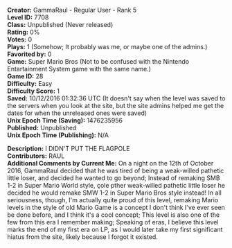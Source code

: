 **Creator:** GammaRaul - Regular User - Rank 5 <br>
**Level ID:** 7708 <br>
**Class:** Unpublished (Never released) <br>
**Rating:** 0% <br>
**Votes:** 0 <br>
**Plays:** 1 (Somehow; It probably was me, or maybe one of the admins.) <br>
**Favorited by:** 0 <br>
**Game:** Super Mario Bros (Not to be confused with the Nintendo Entartainment System game with the same name.) <br>
**Game ID:** 28 <br>
**Difficulty:** Easy <br>
**Difficulty Score:** 1 <br>
**Saved:** 10/12/2016 01:32:36 UTC (It doesn't say when the level was saved to the servers when you look at the site, but the site admins helped me get the dates for when the unreleased ones were saved) <br>
**Unix Epoch Time (Saving):** 1476235956 <br>
**Published:** Unpublished <br>
**Unix Epoch Time (Publishing):** N/A

**Description:** I DIDN'T PUT THE FLAGPOLE <br>
**Contributors:** RAUL <br>
**Additional Comments by Current Me:** On a night on the 12th of October 2016, GammaRaul decided that he was tired of being a weak-willed pathetic little loser, and decided he wanted to go beyond; Instead of remaking SMB 1-2 in Super Mario World style, çole pther weak-willed pathetic little loser he decided he would remake SMW 1-2 in Super Mario Bros style instead! In all seriousness, though, I'm actually quite proud of this level, remaking Mario levels in the style of old Mario Game is a concept I don't think I've ever seen be done before, and I think it's a cool concept; This level is also one of the few from this era I remember making; Speaking of eras, I believe this level marks the end of my first era on LP, as I would later take my first significant hiatus from the site, likely because I forgot it existed.
